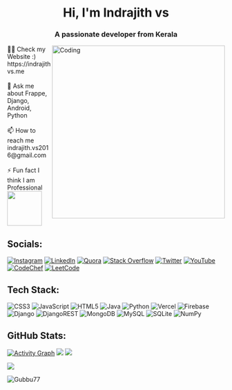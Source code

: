<h1 align="center">Hi, I'm Indrajith vs</h1>
<h3 align="center">A passionate developer from Kerala</h3>

<img align="right" alt="Coding" width="400" src="https://miro.medium.com/max/1360/0*7Q3yvSIv_t0ioJ-Z.gif">
👨‍💻 Check my Website :) https://indrajithvs.me<br><br>💬 Ask me about Frappe, Django, Android, Python<br><br>📫 How to reach me indrajith.vs2016@gmail.com<br><br>⚡ Fun fact I think I am Professional
<img src="https://media.giphy.com/media/TEnXkcsHrP4YedChhA/giphy.gif" width="80" height="80" frameBorder="0" class="giphy-embed" allowFullScreen></img>


## Socials:
[![Instagram](https://img.shields.io/badge/Instagram-%23E4405F.svg?logo=Instagram&logoColor=white)](https://instagram.com/g_u_b_b_u) [![LinkedIn](https://img.shields.io/badge/LinkedIn-%230077B5.svg?logo=linkedin&logoColor=white)](https://www.linkedin.com/in/indrajith-vs) [![Quora](https://img.shields.io/badge/Quora-%23B92B27.svg?logo=Quora&logoColor=white)](https://www.quora.com/profile/Coding-Meme-3) [![Stack Overflow](https://img.shields.io/badge/-Stackoverflow-FE7A16?logo=stack-overflow&logoColor=white)](https://stackoverflow.com/users/18769466/gubbu) [![Twitter](https://img.shields.io/badge/Twitter-%231DA1F2.svg?logo=Twitter&logoColor=white)](https://twitter.com/Indraji18724719?t=kBOKfI0LW5Q8-q9tr_wNHg&s=09) [![YouTube](https://img.shields.io/badge/YouTube-%23FF0000.svg?logo=YouTube&logoColor=white)](https://youtube.com/@codewithgubbu) [![CodeChef](https://img.shields.io/badge/Codechef-%23B92B27.svg?&logo=Codechef&logoColor=white)](https://www.codechef.com/users/gubbu77) [![LeetCode](https://img.shields.io/badge/-LeetCode-FFA116?logo=LeetCode&logoColor=black)](https://leetcode.com/indrajithGubbu/)


## Tech Stack:
![CSS3](https://img.shields.io/badge/css3-%231572B6.svg?style=for-the-badge&logo=css3&logoColor=white) ![JavaScript](https://img.shields.io/badge/javascript-%23323330.svg?style=for-the-badge&logo=javascript&logoColor=%23F7DF1E) ![HTML5](https://img.shields.io/badge/html5-%23E34F26.svg?style=for-the-badge&logo=html5&logoColor=white) ![Java](https://img.shields.io/badge/java-%23ED8B00.svg?style=for-the-badge&logo=java&logoColor=white) ![Python](https://img.shields.io/badge/python-3670A0?style=for-the-badge&logo=python&logoColor=ffdd54) ![Vercel](https://img.shields.io/badge/vercel-%23000000.svg?style=for-the-badge&logo=vercel&logoColor=white) ![Firebase](https://img.shields.io/badge/firebase-%23039BE5.svg?style=for-the-badge&logo=firebase) ![Django](https://img.shields.io/badge/django-%23092E20.svg?style=for-the-badge&logo=django&logoColor=white) ![DjangoREST](https://img.shields.io/badge/DJANGO-REST-ff1709?style=for-the-badge&logo=django&logoColor=white&color=ff1709&labelColor=gray) ![MongoDB](https://img.shields.io/badge/MongoDB-%234ea94b.svg?style=for-the-badge&logo=mongodb&logoColor=white) ![MySQL](https://img.shields.io/badge/mysql-%2300f.svg?style=for-the-badge&logo=mysql&logoColor=white) ![SQLite](https://img.shields.io/badge/sqlite-%2307405e.svg?style=for-the-badge&logo=sqlite&logoColor=white) ![NumPy](https://img.shields.io/badge/numpy-%23013243.svg?style=for-the-badge&logo=numpy&logoColor=white)
## GitHub Stats:
[![Activity Graph](https://github-readme-activity-graph.vercel.app/graph?username=Gubbu77&theme=github-compact)]()
![](https://github-readme-streak-stats.herokuapp.com/?user=Gubbu77&theme=dark&hide_border=false) 
![](https://github-readme-stats.vercel.app/api/top-langs/?username=Gubbu77&theme=dark&hide_border=false&include_all_commits=false&count_private=false&layout=compact)



<img src="https://user-images.githubusercontent.com/73097560/115834477-dbab4500-a447-11eb-908a-139a6edaec5c.gif">
<p align="left"> <img src="https://komarev.com/ghpvc/?username=Gubbu77&label=Profile%20views&color=0e75b6&style=flat" alt="Gubbu77" /> </p>
<!-- [![](https://visitcount.itsvg.in/api?id=Gubbu77&icon=0&color=0)](https://visitcount.itsvg.in) -->

